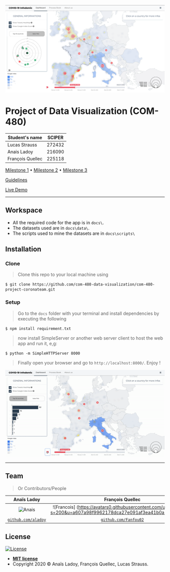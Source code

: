 ![Dashboard](https://raw.githubusercontent.com/com-480-data-visualization/com-480-project-coronateam/master/imgs/dashboard.png)

# Project of Data Visualization (COM-480)

| Student's name | SCIPER |
| -------------- | ------ |
| Lucas Strauss | 272432 |
| Anais Ladoy | 216090 |
| François Quellec | 225118 |

[Milestone 1](https://github.com/com-480-data-visualization/com-480-project-coronateam/blob/master/reports/Milestone_1.md) • [Milestone 2](https://github.com/com-480-data-visualization/com-480-project-coronateam/blob/master/reports/Milestone_2.md) • [Milestone 3](https://github.com/com-480-data-visualization/com-480-project-coronateam/blob/master/reports/Milestone_3.md)

[Guidelines](https://com-480-data-visualization.github.io/2020-project-guidelines/)

[Live Demo](https://com-480-data-visualization.github.io/com-480-project-coronateam/)

---
## Workspace

- All the required code for the app is in `docs\`.
- The datasets used are in `docs\data\`.
- The scripts used to mine the datasets are in `docs\scripts\`

## Installation

### Clone

> Clone this repo to your local machine using 
```shell
$ git clone https://github.com/com-480-data-visualization/com-480-project-coronateam.git
```

### Setup

> Go to the `docs` folder with your terminal and install dependencies by executing the following

```shell
$ npm install requirement.txt
```

> now install SimpleServer or another web server client to host the web app and run it, e,g: 

```shell
$ python -m SimpleHTTPServer 8000
```
> Finally open your browser and go to `http://localhost:8000/`. Enjoy !

<p align="center">
  <img src='https://raw.githubusercontent.com/com-480-data-visualization/com-480-project-coronateam/master/demo.gif' />
</p>

---

## Team

> Or Contributors/People

| Anaïs Ladoy | François Quellec |Lucas Strauss |
| :---: |:---:| :---:|
| ![Anais](https://avatars2.githubusercontent.com/u/28190136?s=200&v=4) | ![Francois] (https://avatars0.githubusercontent.com/u/17878016?s=200&u=a607a98f9962178dca27e091af3ea41b0a584592&v=4) | ![Lucas](https://avatars2.githubusercontent.com/u/23017180?s=200&u=c136e443542666b16713834b48749b5174fa5760&v=4) |
| <a href="https://github.com/aladoy" target="_blank">`github.com/aladoy`</a> | <a href="https://github.com/Fanfou02" target="_blank">`github.com/Fanfou02`</a> | <a href="https://github.com/VFXOne" target="_blank">`github.com/VFXOne`</a> |


## License

[![License](http://img.shields.io/:license-mit-blue.svg?style=flat-square)](http://badges.mit-license.org)

- **[MIT license](http://opensource.org/licenses/mit-license.php)**
- Copyright 2020 © Anaïs Ladoy, François Quellec, Lucas Strauss.
